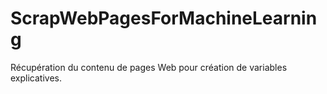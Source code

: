 # ScrapWebPagesForMachineLearning
Récupération du contenu de pages Web pour création de variables explicatives.
